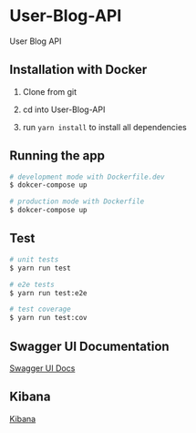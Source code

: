 # User-Blog-API

User Blog API

## Installation with Docker

1. Clone from git

2. cd into User-Blog-API

3. run `yarn install` to install all dependencies

## Running the app

```bash
# development mode with Dockerfile.dev
$ dokcer-compose up

# production mode with Dockerfile
$ dokcer-compose up
```

## Test

```bash
# unit tests
$ yarn run test

# e2e tests
$ yarn run test:e2e

# test coverage
$ yarn run test:cov
```

## Swagger UI Documentation

[Swagger UI Docs](http://localhost:3000/api/v1/docs)

## Kibana

[Kibana](http://0.0.0.0:5601/)
